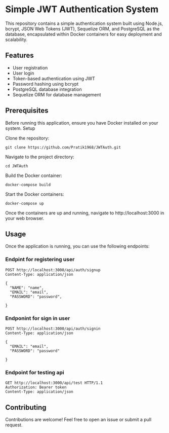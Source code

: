 # Simple JWT Authentication System 

This repository contains a simple authentication system built using Node.js, bcrypt, JSON Web Tokens (JWT), Sequelize ORM, and PostgreSQL as the database, encapsulated within Docker containers for easy deployment and scalability.

## Features

- User registration
- User login
- Token-based authentication using JWT
- Password hashing using bcrypt
- PostgreSQL database integration
- Sequelize ORM for database management

## Prerequisites

Before running this application, ensure you have Docker installed on your system.
Setup
    
Clone the repository:
  
    git clone https://github.com/Pratik1968/JWTAuth.git
Navigate to the project directory:

    cd JWTAuth

Build the Docker container:
    
    docker-compose build

Start the Docker containers:
  
    docker-compose up

Once the containers are up and running, navigate to http://localhost:3000 in your web browser.

## Usage

Once the application is running, you can use the following endpoints:
### Endpint for registering user
    POST http://localhost:3000/api/auth/signup
    Content-Type: application/json

    {
      "NAME": "name",
      "EMAIL": "email",
      "PASSWORD": "password",

    }

### Endponint for sign in user

    POST http://localhost:3000/api/auth/signin
    Content-Type: application/json

    {
      "EMAIL": "email",
      "PASSWORD": "password"
  
    }

### Endpoint for testing api
    GET http://localhost:3000/api/test HTTP/1.1
    Authorization: Bearer token
    Content-Type: application/json



## Contributing

  Contributions are welcome! Feel free to open an issue or submit a pull request.

